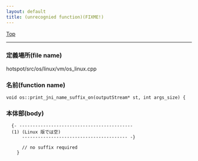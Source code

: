 ```yaml
---
layout: default
title: (unrecognied function)(FIXME!)
---
```

[Top](../index.html)

--- 
### 定義場所(file name)
hotspot/src/os/linux/vm/os_linux.cpp

### 名前(function name)
```
void os::print_jni_name_suffix_on(outputStream* st, int args_size) {
```

### 本体部(body)
```
  {- -------------------------------------------
  (1) (Linux 版では空)
      ---------------------------------------- -}

	  // no suffix required
	}
	
```


